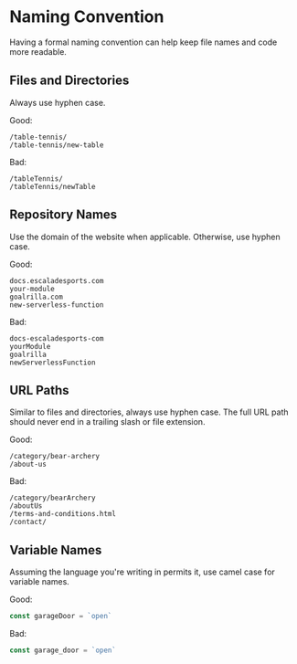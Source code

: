 # Naming Convention

Having a formal naming convention can help keep file names and code more readable.

## Files and Directories

Always use hyphen case.

Good:

```
/table-tennis/
/table-tennis/new-table
```

Bad:

```
/tableTennis/
/tableTennis/newTable
```

## Repository Names

Use the domain of the website when applicable. Otherwise, use hyphen case.

Good:

```
docs.escaladesports.com
your-module
goalrilla.com
new-serverless-function
```

Bad:

```
docs-escaladesports-com
yourModule
goalrilla
newServerlessFunction
```

## URL Paths

Similar to files and directories, always use hyphen case. The full URL path should never end in a trailing slash or file extension.

Good:

```
/category/bear-archery
/about-us
```

Bad:

```
/category/bearArchery
/aboutUs
/terms-and-conditions.html
/contact/
```

## Variable Names

Assuming the language you're writing in permits it, use camel case for variable names.

Good:

```js
const garageDoor = `open`
```

Bad:

```js
const garage_door = `open`
```